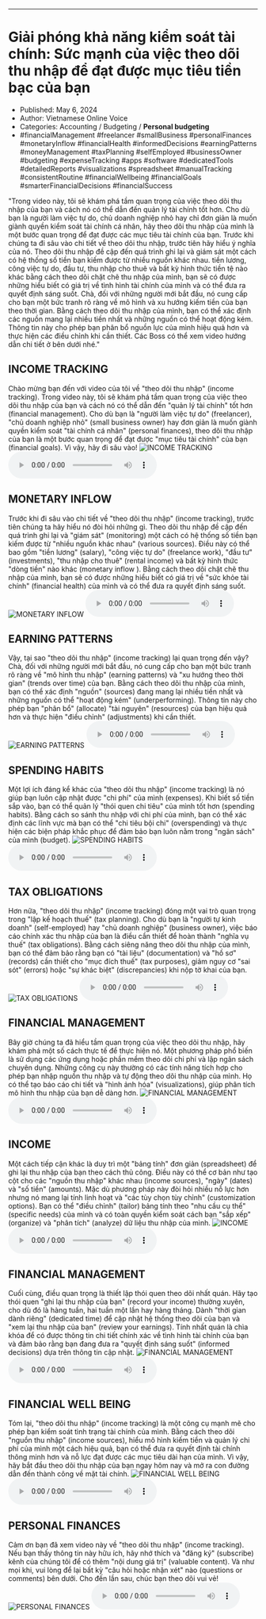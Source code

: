 
---

# Giải phóng khả năng kiểm soát tài chính: Sức mạnh của việc theo dõi thu nhập để đạt được mục tiêu tiền bạc của bạn

- Published: May 6, 2024
- Author: Vietnamese Online Voice
- Categories: Accounting / Budgeting / **Personal budgeting**
- #financialManagement #freelancer #smallBusiness #personalFinances #monetaryInflow #financialHealth #informedDecisions #earningPatterns #moneyManagement #taxPlanning #selfEmployed #businessOwner #budgeting #expenseTracking #apps #software #dedicatedTools #detailedReports #visualizations #spreadsheet #manualTracking #consistentRoutine #financialWellbeing #financialGoals #smarterFinancialDecisions #financialSuccess

"Trong video này, tôi sẽ khám phá tầm quan trọng của việc theo dõi thu nhập của bạn và cách nó có thể dẫn đến quản lý tài chính tốt hơn. Cho dù bạn là người làm việc tự do, chủ doanh nghiệp nhỏ hay chỉ đơn giản là muốn giành quyền kiểm soát tài chính cá nhân, hãy theo dõi thu nhập của mình là một bước quan trọng để đạt được các mục tiêu tài chính của bạn. Trước khi chúng ta đi sâu vào chi tiết về theo dõi thu nhập, trước tiên hãy hiểu ý nghĩa của nó. Theo dõi thu nhập đề cập đến quá trình ghi lại và giám sát một cách có hệ thống số tiền bạn kiếm được từ nhiều nguồn khác nhau. tiền lương, công việc tự do, đầu tư, thu nhập cho thuê và bất kỳ hình thức tiền tệ nào khác bằng cách theo dõi chặt chẽ thu nhập của mình, bạn sẽ có được những hiểu biết có giá trị về tình hình tài chính của mình và có thể đưa ra quyết định sáng suốt. Chà, đối với những người mới bắt đầu, nó cung cấp cho bạn một bức tranh rõ ràng về mô hình và xu hướng kiếm tiền của bạn theo thời gian. Bằng cách theo dõi thu nhập của mình, bạn có thể xác định các nguồn mang lại nhiều tiền nhất và những nguồn có thể hoạt động kém. Thông tin này cho phép bạn phân bổ nguồn lực của mình hiệu quả hơn và thực hiện các điều chỉnh khi cần thiết. Các Boss có thể xem video hướng dẫn chi tiết ở bên dưới nhé."


## INCOME TRACKING

Chào mừng bạn đến với video của tôi về "theo dõi thu nhập" (income tracking). Trong video này, tôi sẽ khám phá tầm quan trọng của việc theo dõi thu nhập của bạn và cách nó có thể dẫn đến "quản lý tài chính" tốt hơn (financial management). Cho dù bạn là "người làm việc tự do" (freelancer), "chủ doanh nghiệp nhỏ" (small business owner) hay đơn giản là muốn giành quyền kiểm soát "tài chính cá nhân" (personal finances), theo dõi thu nhập của bạn là một bước quan trọng để đạt được "mục tiêu tài chính" của bạn (financial goals). Vì vậy, hãy đi sâu vào!
![INCOME TRACKING](https://http-archiver-apis-production-80.schnworks.com/storage/images/transitions/2024-05-06/transition--13997688821-Montserrat-SemiBold-4A148C.jpg)
<audio controls>
    <source src="https://http-archiver-apis-production-80.schnworks.com/storage/storage/audio/file-6709147155.mp3" type="audio/mpeg">
</audio>



## MONETARY INFLOW

Trước khi đi sâu vào chi tiết về "theo dõi thu nhập" (income tracking), trước tiên chúng ta hãy hiểu nó đòi hỏi những gì. Theo dõi thu nhập đề cập đến quá trình ghi lại và "giám sát" (monitoring) một cách có hệ thống số tiền bạn kiếm được từ "nhiều nguồn khác nhau" (various sources). Điều này có thể bao gồm "tiền lương" (salary), "công việc tự do" (freelance work), "đầu tư" (investments), "thu nhập cho thuê" (rental income) và bất kỳ hình thức "dòng tiền" nào khác (monetary inflow ). Bằng cách theo dõi chặt chẽ thu nhập của mình, bạn sẽ có được những hiểu biết có giá trị về "sức khỏe tài chính" (financial health) của mình và có thể đưa ra quyết định sáng suốt.
![MONETARY INFLOW](https://http-archiver-apis-production-80.schnworks.com/storage/images/transitions/2024-05-06/transition-27229038551-Montserrat-Medium-1A237E.jpg)
<audio controls>
    <source src="https://http-archiver-apis-production-80.schnworks.com/storage/storage/audio/file-9564715570.mp3" type="audio/mpeg">
</audio>



## EARNING PATTERNS

Vậy, tại sao "theo dõi thu nhập" (income tracking) lại quan trọng đến vậy? Chà, đối với những người mới bắt đầu, nó cung cấp cho bạn một bức tranh rõ ràng về "mô hình thu nhập" (earning patterns) và "xu hướng theo thời gian" (trends over time) của bạn. Bằng cách theo dõi thu nhập của mình, bạn có thể xác định "nguồn" (sources) đang mang lại nhiều tiền nhất và những nguồn có thể "hoạt động kém" (underperforming). Thông tin này cho phép bạn "phân bổ" (allocate) "tài nguyên" (resources) của bạn hiệu quả hơn và thực hiện "điều chỉnh" (adjustments) khi cần thiết.
![EARNING PATTERNS](https://http-archiver-apis-production-80.schnworks.com/storage/images/transitions/2024-05-06/transition--35779934524-Montserrat-Thin-7B1FA2.jpg)
<audio controls>
    <source src="https://http-archiver-apis-production-80.schnworks.com/storage/storage/audio/file-50760382785.mp3" type="audio/mpeg">
</audio>



## SPENDING HABITS

Một lợi ích đáng kể khác của "theo dõi thu nhập" (income tracking) là nó giúp bạn luôn cập nhật được "chi phí" của mình (expenses). Khi biết số tiền sắp vào, bạn có thể quản lý "thói quen chi tiêu" của mình tốt hơn (spending habits). Bằng cách so sánh thu nhập với chi phí của mình, bạn có thể xác định các lĩnh vực mà bạn có thể "chi tiêu bội chi" (overspending) và thực hiện các biện pháp khắc phục để đảm bảo bạn luôn nằm trong "ngân sách" của mình (budget).
![SPENDING HABITS](https://http-archiver-apis-production-80.schnworks.com/storage/images/transitions/2024-05-06/transition--2082288831-Montserrat-Black-7B1FA2.jpg)
<audio controls>
    <source src="https://http-archiver-apis-production-80.schnworks.com/storage/storage/audio/file-5315480173.mp3" type="audio/mpeg">
</audio>



## TAX OBLIGATIONS

Hơn nữa, "theo dõi thu nhập" (income tracking) đóng một vai trò quan trọng trong "lập kế hoạch thuế" (tax planning). Cho dù bạn là "người tự kinh doanh" (self-employed) hay "chủ doanh nghiệp" (business owner), việc báo cáo chính xác thu nhập của bạn là điều cần thiết để hoàn thành "nghĩa vụ thuế" (tax obligations). Bằng cách siêng năng theo dõi thu nhập của mình, bạn có thể đảm bảo rằng bạn có "tài liệu" (documentation) và "hồ sơ" (records) cần thiết cho "mục đích thuế" (tax purposes), giảm nguy cơ "sai sót" (errors) hoặc "sự khác biệt" (discrepancies) khi nộp tờ khai của bạn.
![TAX OBLIGATIONS](https://http-archiver-apis-production-80.schnworks.com/storage/images/transitions/2024-05-06/transition-7911568164-Montserrat-ExtraBold-673AB7.jpg)
<audio controls>
    <source src="https://http-archiver-apis-production-80.schnworks.com/storage/storage/audio/file-36205773014.mp3" type="audio/mpeg">
</audio>



## FINANCIAL MANAGEMENT

Bây giờ chúng ta đã hiểu tầm quan trọng của việc theo dõi thu nhập, hãy khám phá một số cách thực tế để thực hiện nó. Một phương pháp phổ biến là sử dụng các ứng dụng hoặc phần mềm theo dõi chi phí và lập ngân sách chuyên dụng. Những công cụ này thường có các tính năng tích hợp cho phép bạn nhập nguồn thu nhập và tự động theo dõi thu nhập của mình. Họ có thể tạo báo cáo chi tiết và "hình ảnh hóa" (visualizations), giúp phân tích mô hình thu nhập của bạn dễ dàng hơn.
![FINANCIAL MANAGEMENT](https://http-archiver-apis-production-80.schnworks.com/storage/images/transitions/2024-05-06/transition-5472126308-Montserrat-SemiBold-880E4F.jpg)
<audio controls>
    <source src="https://http-archiver-apis-production-80.schnworks.com/storage/storage/audio/file-38367554252.mp3" type="audio/mpeg">
</audio>



## INCOME

Một cách tiếp cận khác là duy trì một "bảng tính" đơn giản (spreadsheet) để ghi lại thu nhập của bạn theo cách thủ công. Điều này có thể cơ bản như tạo cột cho các "nguồn thu nhập" khác nhau (income sources), "ngày" (dates) và "số tiền" (amounts). Mặc dù phương pháp này đòi hỏi nhiều nỗ lực hơn nhưng nó mang lại tính linh hoạt và "các tùy chọn tùy chỉnh" (customization options). Bạn có thể "điều chỉnh" (tailor) bảng tính theo "nhu cầu cụ thể" (specific needs) của mình và có toàn quyền kiểm soát cách bạn "sắp xếp" (organize) và "phân tích" (analyze) dữ liệu thu nhập của mình.
![INCOME](https://http-archiver-apis-production-80.schnworks.com/storage/images/transitions/2024-05-06/transition-43639145097-Montserrat-Black-303F9F.jpg)
<audio controls>
    <source src="https://http-archiver-apis-production-80.schnworks.com/storage/storage/audio/file-77935090010.mp3" type="audio/mpeg">
</audio>



## FINANCIAL MANAGEMENT

Cuối cùng, điều quan trọng là thiết lập thói quen theo dõi nhất quán. Hãy tạo thói quen "ghi lại thu nhập của bạn" (record your income) thường xuyên, cho dù đó là hàng tuần, hai tuần một lần hay hàng tháng. Dành "thời gian dành riêng" (dedicated time) để cập nhật hệ thống theo dõi của bạn và "xem lại thu nhập của bạn" (review your earnings). Tính nhất quán là chìa khóa để có được thông tin chi tiết chính xác về tình hình tài chính của bạn và đảm bảo rằng bạn đang đưa ra "quyết định sáng suốt" (informed decisions) dựa trên thông tin cập nhật.
![FINANCIAL MANAGEMENT](https://http-archiver-apis-production-80.schnworks.com/storage/images/transitions/2024-05-06/transition--2784429779-Montserrat-SemiBold-004895.jpg)
<audio controls>
    <source src="https://http-archiver-apis-production-80.schnworks.com/storage/storage/audio/file-45655674767.mp3" type="audio/mpeg">
</audio>



## FINANCIAL WELL BEING

Tóm lại, "theo dõi thu nhập" (income tracking) là một công cụ mạnh mẽ cho phép bạn kiểm soát tình trạng tài chính của mình. Bằng cách theo dõi "nguồn thu nhập" (income sources), hiểu mô hình kiếm tiền và quản lý chi phí của mình một cách hiệu quả, bạn có thể đưa ra quyết định tài chính thông minh hơn và nỗ lực đạt được các mục tiêu dài hạn của mình. Vì vậy, hãy bắt đầu theo dõi thu nhập của bạn ngay hôm nay và mở ra con đường dẫn đến thành công về mặt tài chính.
![FINANCIAL WELL BEING](https://http-archiver-apis-production-80.schnworks.com/storage/images/transitions/2024-05-06/transition-25381860898-Montserrat-Thin-880E4F.jpg)
<audio controls>
    <source src="https://http-archiver-apis-production-80.schnworks.com/storage/storage/audio/file-11905255040.mp3" type="audio/mpeg">
</audio>



## PERSONAL FINANCES

Cảm ơn bạn đã xem video này về "theo dõi thu nhập" (income tracking). Nếu bạn thấy thông tin này hữu ích, hãy nhớ thích và "đăng ký" (subscribe) kênh của chúng tôi để có thêm "nội dung giá trị" (valuable content). Và như mọi khi, vui lòng để lại bất kỳ "câu hỏi hoặc nhận xét" nào (questions or comments) bên dưới. Cho đến lần sau, chúc bạn theo dõi vui vẻ!
![PERSONAL FINANCES](https://http-archiver-apis-production-80.schnworks.com/storage/images/transitions/2024-05-06/transition-8457147753-Montserrat-Regular-7B1FA2.jpg)
<audio controls>
    <source src="https://http-archiver-apis-production-80.schnworks.com/storage/storage/audio/file-3040817825.mp3" type="audio/mpeg">
</audio>

